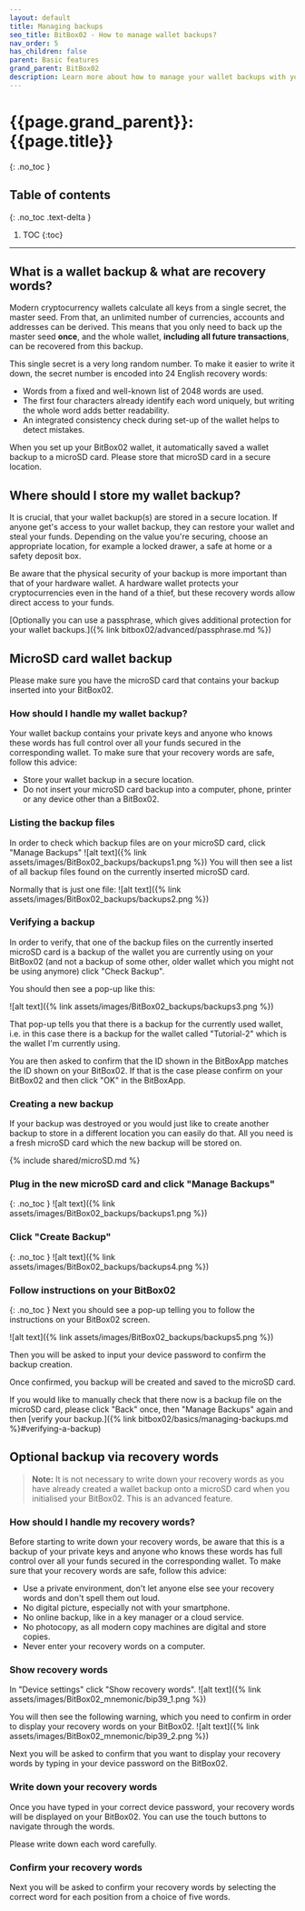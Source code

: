 ```yaml
---
layout: default
title: Managing backups
seo_title: BitBox02 - How to manage wallet backups?
nav_order: 5
has_children: false
parent: Basic features
grand_parent: BitBox02
description: Learn more about how to manage your wallet backups with your BitBox02.
---
```


# {{page.grand_parent}}: {{page.title}}
{: .no_toc }

## Table of contents
{: .no_toc .text-delta }

1. TOC
{:toc}

---
## What is a wallet backup & what are recovery words?
Modern cryptocurrency wallets calculate all keys from a single secret, the master seed. From that, an unlimited number of currencies, accounts and addresses can be derived. This means that you only need to back up the master seed **once**, and the whole wallet, **including all future transactions**, can be recovered from this backup.

This single secret is a very long random number. To make it easier to write it down, the secret number is encoded into 24 English recovery words:

- Words from a fixed and well-known list of 2048 words are used.
- The first four characters already identify each word uniquely, but writing the whole word adds better readability.
- An integrated consistency check during set-up of the wallet helps to detect mistakes.

When you set up your BitBox02 wallet, it automatically saved a wallet backup to a microSD card. Please store that microSD card in a secure location.

## Where should I store my wallet backup?
It is crucial, that your wallet backup(s) are stored in a secure location. If anyone get's access to your wallet backup, they can restore your wallet and steal your funds. Depending on the value you're securing, choose an appropriate location, for example a locked drawer, a safe at home or a safety deposit box.

Be aware that the physical security of your backup is more important than that of your hardware wallet. A hardware wallet protects your cryptocurrencies even in the hand of a thief, but these recovery words allow direct access to your funds.

[Optionally you can use a passphrase, which gives additional protection for your wallet backups.]({% link bitbox02/advanced/passphrase.md %})

## MicroSD card wallet backup
Please make sure you have the microSD card that contains your backup inserted into your BitBox02.

### How should I handle my wallet backup?
Your wallet backup contains your private keys and anyone who knows these words has full control over all your funds secured in the corresponding wallet.
To make sure that your recovery words are safe, follow this advice:
- Store your wallet backup in a secure location.
- Do not insert your microSD card backup into a computer, phone, printer or any device other than a BitBox02.

### Listing the backup files
In order to check which backup files are on your microSD card, click "Manage Backups"
![alt text]({% link assets/images/BitBox02_backups/backups1.png %})
You will then see a list of all backup files found on the currently inserted microSD card.

Normally that is just one file:
![alt text]({% link assets/images/BitBox02_backups/backups2.png %})
### Verifying a backup
In order to verify, that one of the backup files on the currently inserted microSD card is a backup of the wallet you are currently using on your BitBox02 (and not a backup of some other, older wallet which you might not be using anymore) click "Check Backup".

You should then see a pop-up like this:

![alt text]({% link assets/images/BitBox02_backups/backups3.png %})

That pop-up tells you that there is a backup for the currently used wallet, i.e. in this case there is a backup for the wallet called "Tutorial-2" which is the wallet I'm currently using.

You are then asked to confirm that the ID shown in the BitBoxApp matches the ID shown on your BitBox02.
If that is the case please confirm on your BitBox02 and then click "OK" in the BitBoxApp.

### Creating a new backup
If your backup was destroyed or you would just like to create another backup to store in a different location you can easily do that. All you need is a fresh microSD card which the new backup will be stored on.

{% include shared/microSD.md %}

### Plug in the new microSD card and click "Manage Backups"
{: .no_toc }
![alt text]({% link assets/images/BitBox02_backups/backups1.png %})

### Click "Create Backup"
{: .no_toc }
![alt text]({% link assets/images/BitBox02_backups/backups4.png %})

### Follow instructions on your BitBox02
{: .no_toc }
Next you should see a pop-up telling you to follow the instructions on your BitBox02 screen.

![alt text]({% link assets/images/BitBox02_backups/backups5.png %})

<!--On your BitBox02 you will first need to confirm that you understand that **by default backup files are not password protected, i.e. if someone finds your backup they can steal your coins**.-->

Then you will be asked to input your device password to confirm the backup creation.

Once confirmed, you backup will be created and saved to the microSD card.

If you would like to manually check that there now is a backup file on the microSD card, please click "Back" once, then "Manage Backups" again and then [verify your backup.]({% link bitbox02/basics/managing-backups.md %}#verifying-a-backup)

## Optional backup via recovery words
> **Note:** It is not necessary to write down your recovery words as you have already created a wallet backup onto a microSD card when you initialised your BitBox02. This is an advanced feature.

### How should I handle my recovery words?
Before starting to write down your recovery words, be aware that this is a backup of your private keys and anyone who knows these words has full control over all your funds secured in the corresponding wallet.
To make sure that your recovery words are safe, follow this advice:
- Use a private environment, don't let anyone else see your recovery words and don't spell them out loud.
- No digital picture, especially not with your smartphone.
- No online backup, like in a key manager or a cloud service.
- No photocopy, as all modern copy machines are digital and store copies.
- Never enter your recovery words on a computer.

### Show recovery words
In "Device settings" click "Show recovery words".
![alt text]({% link assets/images/BitBox02_mnemonic/bip39_1.png %})

You will then see the following warning, which you need to confirm in order to display your recovery words on your BitBox02.
![alt text]({% link assets/images/BitBox02_mnemonic/bip39_2.png %})

Next you will be asked to confirm that you want to display your recovery words by typing in your device password on the BitBox02.

### Write down your recovery words
Once you have typed in your correct device password, your recovery words will be displayed on your BitBox02. You can use the touch buttons to navigate through the words.

Please write down each word carefully.

### Confirm your recovery words
Next you will be asked to confirm your recovery words by selecting the correct word for each position from a choice of five words.

